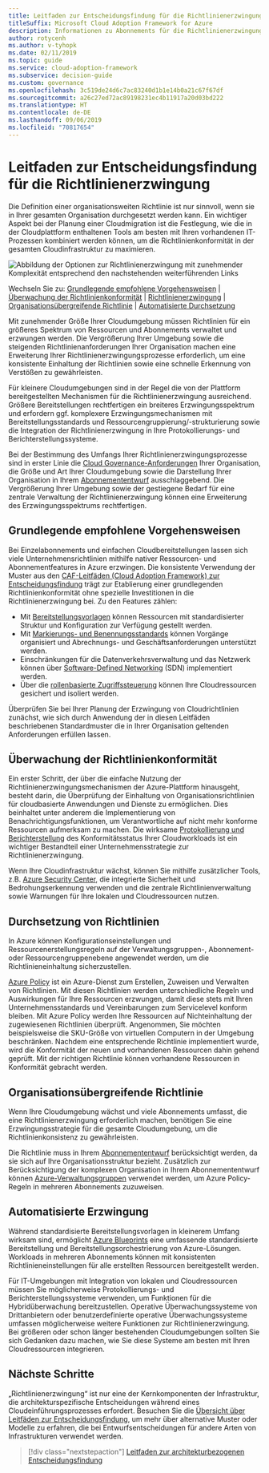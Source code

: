 ```yaml
---
title: Leitfaden zur Entscheidungsfindung für die Richtlinienerzwingung
titleSuffix: Microsoft Cloud Adoption Framework for Azure
description: Informationen zu Abonnements für die Richtlinienerzwingung als zentrale Entwurfspriorität bei Azure-Migrationen.
author: rotycenh
ms.author: v-tyhopk
ms.date: 02/11/2019
ms.topic: guide
ms.service: cloud-adoption-framework
ms.subservice: decision-guide
ms.custom: governance
ms.openlocfilehash: 3c519de24d6c7ac83240d1b1e14b0a21c67f67df
ms.sourcegitcommit: a26c27ed72ac89198231ec4b11917a20d03bd222
ms.translationtype: HT
ms.contentlocale: de-DE
ms.lasthandoff: 09/06/2019
ms.locfileid: "70817654"
---
```

# <a name="policy-enforcement-decision-guide"></a>Leitfaden zur Entscheidungsfindung für die Richtlinienerzwingung

Die Definition einer organisationsweiten Richtlinie ist nur sinnvoll, wenn sie in Ihrer gesamten Organisation durchgesetzt werden kann. Ein wichtiger Aspekt bei der Planung einer Cloudmigration ist die Festlegung, wie die in der Cloudplattform enthaltenen Tools am besten mit Ihren vorhandenen IT-Prozessen kombiniert werden können, um die Richtlinienkonformität in der gesamten Cloudinfrastruktur zu maximieren.

![Abbildung der Optionen zur Richtlinienerzwingung mit zunehmender Komplexität entsprechend den nachstehenden weiterführenden Links](../../_images/discovery-guides/discovery-guide-policy-enforcement.png)

Wechseln Sie zu: [Grundlegende empfohlene Vorgehensweisen](#baseline-recommended-practices) | [Überwachung der Richtlinienkonformität](#policy-compliance-monitoring) | [Richtlinienerzwingung](#policy-enforcement) | [ Organisationsübergreifende Richtlinie](#cross-organization-policy) | [Automatisierte Durchsetzung](#automated-enforcement)

Mit zunehmender Größe Ihrer Cloudumgebung müssen Richtlinien für ein größeres Spektrum von Ressourcen und Abonnements verwaltet und erzwungen werden. Die Vergrößerung Ihrer Umgebung sowie die steigenden Richtlinienanforderungen Ihrer Organisation machen eine Erweiterung Ihrer Richtlinienerzwingungsprozesse erforderlich, um eine konsistente Einhaltung der Richtlinien sowie eine schnelle Erkennung von Verstößen zu gewährleisten.

Für kleinere Cloudumgebungen sind in der Regel die von der Plattform bereitgestellten Mechanismen für die Richtlinienerzwingung ausreichend. Größere Bereitstellungen rechtfertigen ein breiteres Erzwingungsspektrum und erfordern ggf. komplexere Erzwingungsmechanismen mit Bereitstellungsstandards und Ressourcengruppierung/-strukturierung sowie die Integration der Richtlinienerzwingung in Ihre Protokollierungs- und Berichterstellungssysteme.

Bei der Bestimmung des Umfangs Ihrer Richtlinienerzwingungsprozesse sind in erster Linie die [Cloud Governance-Anforderungen](/azure/architecture/cloud-adoption/governance/overview) Ihrer Organisation, die Größe und Art Ihrer Cloudumgebung sowie die Darstellung Ihrer Organisation in Ihrem [Abonnemententwurf](../subscriptions/index.md) ausschlaggebend. Die Vergrößerung Ihrer Umgebung sowie der gestiegene Bedarf für eine zentrale Verwaltung der Richtlinienerzwingung können eine Erweiterung des Erzwingungsspektrums rechtfertigen.

## <a name="baseline-recommended-practices"></a>Grundlegende empfohlene Vorgehensweisen

Bei Einzelabonnements und einfachen Cloudbereitstellungen lassen sich viele Unternehmensrichtlinien mithilfe nativer Ressourcen- und Abonnementfeatures in Azure erzwingen. Die konsistente Verwendung der Muster aus den [CAF-Leitfäden (Cloud Adoption Framework) zur Entscheidungsfindung](../index.md) trägt zur Etablierung einer grundlegenden Richtlinienkonformität ohne spezielle Investitionen in die Richtlinienerzwingung bei. Zu den Features zählen:

- Mit [Bereitstellungsvorlagen](../resource-consistency/index.md) können Ressourcen mit standardisierter Struktur und Konfiguration zur Verfügung gestellt werden.
- Mit [Markierungs- und Benennungsstandards](../resource-tagging/index.md) können Vorgänge organisiert und Abrechnungs- und Geschäftsanforderungen unterstützt werden.
- Einschränkungen für die Datenverkehrsverwaltung und das Netzwerk können über [Software-Defined Networking](../software-defined-network/index.md) (SDN) implementiert werden.
- Über die [rollenbasierte Zugriffssteuerung](../identity/index.md) können Ihre Cloudressourcen gesichert und isoliert werden.

Überprüfen Sie bei Ihrer Planung der Erzwingung von Cloudrichtlinien zunächst, wie sich durch Anwendung der in diesen Leitfäden beschriebenen Standardmuster die in Ihrer Organisation geltenden Anforderungen erfüllen lassen.

## <a name="policy-compliance-monitoring"></a>Überwachung der Richtlinienkonformität

Ein erster Schritt, der über die einfache Nutzung der Richtlinienerzwingungsmechanismen der Azure-Plattform hinausgeht, besteht darin, die Überprüfung der Einhaltung von Organisationsrichtlinien für cloudbasierte Anwendungen und Dienste zu ermöglichen. Dies beinhaltet unter anderem die Implementierung von Benachrichtigungsfunktionen, um Verantwortliche auf nicht mehr konforme Ressourcen aufmerksam zu machen. Die wirksame [Protokollierung und Berichterstellung](../log-and-report/index.md) des Konformitätsstatus Ihrer Cloudworkloads ist ein wichtiger Bestandteil einer Unternehmensstrategie zur Richtlinienerzwingung.

Wenn Ihre Cloudinfrastruktur wächst, können Sie mithilfe zusätzlicher Tools, z.B. [Azure Security Center](/azure/security-center), die integrierte Sicherheit und Bedrohungserkennung verwenden und die zentrale Richtlinienverwaltung sowie Warnungen für Ihre lokalen und Cloudressourcen nutzen.

## <a name="policy-enforcement"></a>Durchsetzung von Richtlinien

In Azure können Konfigurationseinstellungen und Ressourcenerstellungsregeln auf der Verwaltungsgruppen-, Abonnement- oder Ressourcengruppenebene angewendet werden, um die Richtlinieneinhaltung sicherzustellen.

[Azure Policy](/azure/governance/policy/overview) ist ein Azure-Dienst zum Erstellen, Zuweisen und Verwalten von Richtlinien. Mit diesen Richtlinien werden unterschiedliche Regeln und Auswirkungen für Ihre Ressourcen erzwungen, damit diese stets mit Ihren Unternehmensstandards und Vereinbarungen zum Servicelevel konform bleiben. Mit Azure Policy werden Ihre Ressourcen auf Nichteinhaltung der zugewiesenen Richtlinien überprüft. Angenommen, Sie möchten beispielsweise die SKU-Größe von virtuellen Computern in der Umgebung beschränken. Nachdem eine entsprechende Richtlinie implementiert wurde, wird die Konformität der neuen und vorhandenen Ressourcen dahin gehend geprüft. Mit der richtigen Richtlinie können vorhandene Ressourcen in Konformität gebracht werden.

## <a name="cross-organization-policy"></a>Organisationsübergreifende Richtlinie

Wenn Ihre Cloudumgebung wächst und viele Abonnements umfasst, die eine Richtlinienerzwingung erforderlich machen, benötigen Sie eine Erzwingungsstrategie für die gesamte Cloudumgebung, um die Richtlinienkonsistenz zu gewährleisten.

Die Richtlinie muss in Ihrem [Abonnemententwurf](../subscriptions/index.md) berücksichtigt werden, da sie sich auf Ihre Organisationsstruktur bezieht. Zusätzlich zur Berücksichtigung der komplexen Organisation in Ihrem Abonnemententwurf können [Azure-Verwaltungsgruppen](../../ready/considerations/scaling-subscriptions.md#managing-multiple-subscriptions) verwendet werden, um Azure Policy-Regeln in mehreren Abonnements zuzuweisen.

## <a name="automated-enforcement"></a>Automatisierte Erzwingung

Während standardisierte Bereitstellungsvorlagen in kleinerem Umfang wirksam sind, ermöglicht [Azure Blueprints](/azure/governance/blueprints/overview) eine umfassende standardisierte Bereitstellung und Bereitstellungsorchestrierung von Azure-Lösungen. Workloads in mehreren Abonnements können mit konsistenten Richtlinieneinstellungen für alle erstellten Ressourcen bereitgestellt werden.

Für IT-Umgebungen mit Integration von lokalen und Cloudressourcen müssen Sie möglicherweise Protokollierungs- und Berichterstellungssysteme verwenden, um Funktionen für die Hybridüberwachung bereitzustellen. Operative Überwachungssysteme von Drittanbietern oder benutzerdefinierte operative Überwachungssysteme umfassen möglicherweise weitere Funktionen zur Richtlinienerzwingung. Bei größeren oder schon länger bestehenden Cloudumgebungen sollten Sie sich Gedanken dazu machen, wie Sie diese Systeme am besten mit Ihren Cloudressourcen integrieren.

## <a name="next-steps"></a>Nächste Schritte

„Richtlinienerzwingung“ ist nur eine der Kernkomponenten der Infrastruktur, die architekturspezifische Entscheidungen während eines Cloudeinführungsprozesses erfordert. Besuchen Sie die [Übersicht über Leitfäden zur Entscheidungsfindung](../index.md), um mehr über alternative Muster oder Modelle zu erfahren, die bei Entwurfsentscheidungen für andere Arten von Infrastrukturen verwendet werden.

> [!div class="nextstepaction"]
> [Leitfaden zur architekturbezogenen Entscheidungsfindung](../index.md)
